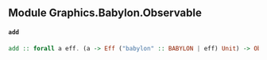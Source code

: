 ## Module Graphics.Babylon.Observable

#### `add`

``` purescript
add :: forall a eff. (a -> Eff ("babylon" :: BABYLON | eff) Unit) -> Observable a -> Eff ("babylon" :: BABYLON | eff) Unit
```


